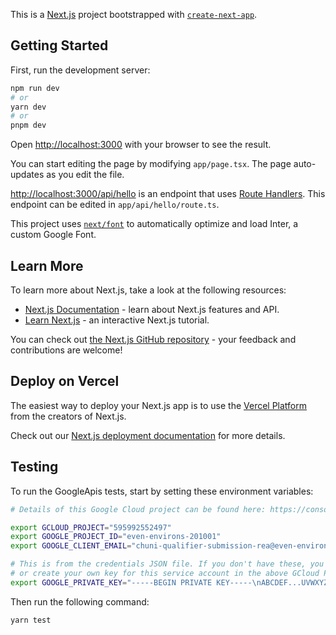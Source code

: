 This is a [Next.js](https://nextjs.org/) project bootstrapped with [`create-next-app`](https://github.com/vercel/next.js/tree/canary/packages/create-next-app).

## Getting Started

First, run the development server:

```bash
npm run dev
# or
yarn dev
# or
pnpm dev
```

Open [http://localhost:3000](http://localhost:3000) with your browser to see the result.

You can start editing the page by modifying `app/page.tsx`. The page auto-updates as you edit the file.

[http://localhost:3000/api/hello](http://localhost:3000/api/hello) is an endpoint that uses [Route Handlers](https://beta.nextjs.org/docs/routing/route-handlers). This endpoint can be edited in `app/api/hello/route.ts`.

This project uses [`next/font`](https://nextjs.org/docs/basic-features/font-optimization) to automatically optimize and load Inter, a custom Google Font.

## Learn More

To learn more about Next.js, take a look at the following resources:

- [Next.js Documentation](https://nextjs.org/docs) - learn about Next.js features and API.
- [Learn Next.js](https://nextjs.org/learn) - an interactive Next.js tutorial.

You can check out [the Next.js GitHub repository](https://github.com/vercel/next.js/) - your feedback and contributions are welcome!

## Deploy on Vercel

The easiest way to deploy your Next.js app is to use the [Vercel Platform](https://vercel.com/new?utm_medium=default-template&filter=next.js&utm_source=create-next-app&utm_campaign=create-next-app-readme) from the creators of Next.js.

Check out our [Next.js deployment documentation](https://nextjs.org/docs/deployment) for more details.

## Testing

To run the GoogleApis tests, start by setting these environment variables:

```bash
# Details of this Google Cloud project can be found here: https://console.cloud.google.com/welcome?project=even-environs-201001

export GCLOUD_PROJECT="595992552497"
export GOOGLE_PROJECT_ID="even-environs-201001"
export GOOGLE_CLIENT_EMAIL="chuni-qualifier-submission-rea@even-environs-201001.iam.gserviceaccount.com"

# This is from the credentials JSON file. If you don't have these, you may need to contact @xantho09,
# or create your own key for this service account in the above GCloud Project.
export GOOGLE_PRIVATE_KEY="-----BEGIN PRIVATE KEY-----\nABCDEF...UVWXYZ\n-----END PRIVATE KEY-----\n"
```

Then run the following command:

```bash
yarn test
```
